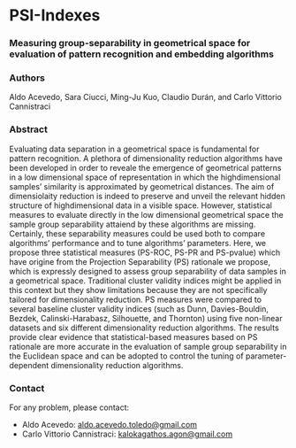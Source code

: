 # PSI-Indexes

### Measuring group-separability in geometrical space for evaluation of pattern recognition and embedding algorithms

### Authors
Aldo Acevedo, Sara Ciucci, Ming-Ju Kuo, Claudio Durán, and Carlo Vittorio Cannistraci

### Abstract

Evaluating data separation in a geometrical space is fundamental for pattern recognition. A plethora of dimensionality reduction algorithms have been developed in order to reveale the emergence of geometrical patterns in a low dimensional space of representation in which the highdimensional samples’ similarity is approximated by geometrical distances.  The aim of dimensiolaity reduction is indeed to preserve and unveil the relevant hidden structure of highdimensional data in a visible space. However, statistical measures to evaluate directly in the low dimensional geometrical space the sample group separability attaiend by these algorithms are missing. Certainly, these separability measures could be used both to compare algorithms’ performance and to tune algorithms’ parameters. Here, we propose three statistical measures (PS-ROC, PS-PR and PS-pvalue) which have origine from the Projection Separability (PS) rationale we propose, which is expressly designed to assess group separability of data samples in a geometrical space. Traditional cluster validity indices might be applied in this context but they show limitations because they are not specifically tailored for dimensionality reduction. PS measures were compared to several baseline cluster validity indices (such as Dunn, Davies-Bouldin, Bezdek, Calinski-Harabasz, Silhouette, and Thornton) using five non-linear datasets and six different dimensionality reduction algorithms. The results provide clear evidence that statistical-based measures based on PS rationale are more accurate in the evaluation of sample group separability in the Euclidean space and can be adopted to control the tuning of parameter-dependent dimensionality reduction algorithms. 

### Contact
For any problem, please contact:

- Aldo Acevedo:  [aldo.acevedo.toledo@gmail.com](mailto:aldo.acevedo.toledo@gmail.com)
- Carlo Vittorio Cannistraci:  [kalokagathos.agon@gmail.com](mailto:kalokagathos.agon@gmail.com)